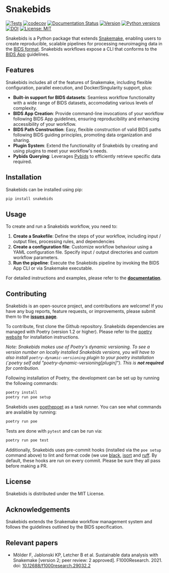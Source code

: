 # Snakebids

[![Tests](https://github.com/khanlab/snakebids/actions/workflows/test.yml/badge.svg?branch=main)](https://github.com/khanlab/snakebids/actions/workflows/test.yml?query=branch%3Amain)
[![codecov](https://codecov.io/gh/khanlab/snakebids/graph/badge.svg?token=Q15K5HX7W9)](https://codecov.io/gh/khanlab/snakebids)
[![Documentation Status](https://readthedocs.org/projects/snakebids/badge/?version=stable)](https://snakebids.readthedocs.io/en/stable/?badge=stable)
[![Version](https://img.shields.io/github/v/tag/khanlab/snakebids?label=version)](https://pypi.org/project/snakebids/)
[![Python versions](https://img.shields.io/pypi/pyversions/snakebids)](https://pypi.org/project/snakebids/)
[![DOI](https://zenodo.org/badge/309495236.svg)](https://zenodo.org/badge/latestdoi/309495236)
[![License: MIT](https://img.shields.io/badge/License-MIT-yellow.svg)](https://opensource.org/licenses/MIT)

Snakebids is a Python package that extends [Snakemake](https://snakemake.github.io), enabling users to create reproducible, scalable pipelines for processing neuroimaging data in the [BIDS format](https://bids.neuroimaging.io). Snakebids workflows expose a CLI that conforms to the [BIDS App](https://bids-apps.neuroimaging.io) guidelines.

## Features

Snakebids includes all of the features of Snakemake, including flexible configuration, parallel execution, and Docker/Singularity support, plus:

- **Built-in support for BIDS datasets**: Seamless workflow functionality with a wide range of BIDS datasets, accomodating various levels of complexity.
- **BIDS App Creation**: Provide command-line invocations of your workflow following BIDS App guidelines, ensuring reproducibility and enhancing accessibility of your workflow.
- **BIDS Path Construction**: Easy, flexible construction of valid BIDS paths following BIDS guiding principles, promoting data organization and sharing.
- **Plugin System**: Extend the functionality of Snakebids by creating and using plugins to meet your workflow's needs.
- **Pybids Querying**: Leverages [Pybids](https://bids-standard.github.io/pybids/) to efficiently retrieve specific data required.

## Installation

Snakebids can be installed using pip:

```bash
pip install snakebids
```

## Usage

To create and run a Snakebids workflow, you need to:

1. **Create a Snakefile**: Define the steps of your workflow, including input / output files, processing rules, and dependencies
1. **Create a configuration file**: Customize workflow behaviour using a YAML configuration file. Specify input / output directories and custom workflow parameters.
1. **Run the pipeline**: Execute the Snakebids pipeline by invoking the BIDS App CLI or via Snakemake executable.

For detailed instructions and examples, please refer to the [**documentation**](https://snakebids.readthedocs.io/en/stable/index.html).

## Contributing

Snakebids is an open-source project, and contributions are welcome! If you have any bug reports, feature requests, or improvements, please submit them to the [**issues page**](https://github.com/khanlab/snakebids).

To contribute, first clone the Github repository. Snakebids dependencies are managed with Poetry (version 1.2 or higher). Please refer to the [poetry website](https://python-poetry.org/docs/master/#installation) for installation instructions.

_Note: Snakebids makes use of Poetry's dynamic versioning. To see a version number on locally installed Snakebids versions, you will have to also install `poetry-dynamic-versioning` plugin to your poetry installation (`poetry self add "poetry-dynamic-versioning\[plugin\]"). This is **not required** for contribution._

Following installation of Poetry, the development can be set up by running the following commands:

```bash
poetry install
poetry run poe setup
```

Snakebids uses [poethepoet](https://github.com/nat-n/poethepoet) as a task runner. You can see what commands are available by running:

```bash
poetry run poe
```

Tests are done with `pytest` and can be run via:

```bash
poetry run poe test
```

Additionally, Snakebids uses pre-commit hooks (installed via the `poe setup` command above) to lint and format code (we use [black](https://github.com/psf/black), [isort](https://github.com/PyCQA/isort) and [ruff](https://beta.ruff.rs/docs/). By default, these hooks are run on every commit. Please be sure they all pass before making a PR.

## License

Snakebids is distributed under the MIT License.

## Acknowledgements

Snakebids extends the Snakemake workflow management system and follows the guidelines outlined by the BIDS specification.

## Relevant papers

- Mölder F, Jablonski KP, Letcher B et al. Sustainable data analysis with Snakemake [version 2; peer review: 2 approved]. F1000Research. 2021. doi: [10.12688/f1000research.29032.2](https://doi.org/10.12688/f1000research.29032.2)
